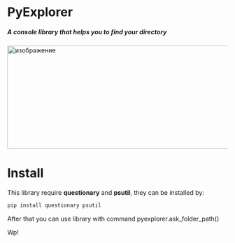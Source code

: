 # PyExplorer

##### A console library that helps you to find your directory

<img width="515" height="236" alt="изображение" src="https://github.com/user-attachments/assets/199ab4e6-a6c9-435e-b0bd-5a535743cee6" />


# Install

This library require __questionary__ and __psutil__, they can be installed by:

```bash
pip install questionary psutil
```

After that you can use library with command pyexplorer.ask_folder_path()



Wp!
